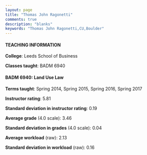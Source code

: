 ```yaml
---
layout: page
title: "Thomas John Ragonetti" 
comments: true
description: "blanks"
keywords: "Thomas John Ragonetti,CU,Boulder"
---
```

<head>
<script src="https://ajax.googleapis.com/ajax/libs/jquery/2.1.3/jquery.min.js"></script>
<script src="https://dl.dropboxusercontent.com/s/pc42nxpaw1ea4o9/highcharts.js?dl=0"></script>
<!-- <script src="../assets/js/highcharts.js"></script> -->
<style type="text/css">@font-face {
	font-family: "Bebas Neue";
	src: url(https://www.filehosting.org/file/details/544349/BebasNeue Regular.otf) format("opentype");
	}
	h1.Bebas { 
		font-family: "Bebas Neue", Verdana, Tahoma;
	}
</style>
</head>
	   
#### TEACHING INFORMATION

**College**: Leeds School of Business

**Classes taught**: BADM 6940

#### BADM 6940: Land Use Law

**Terms taught**: Spring 2014, Spring 2015, Spring 2016, Spring 2017

**Instructor rating**: 5.81

**Standard deviation in instructor rating**: 0.19

**Average grade** (4.0 scale): 3.46

**Standard deviation in grades** (4.0 scale): 0.04

**Average workload** (raw): 2.13

**Standard deviation in workload** (raw): 0.16


